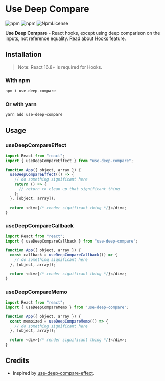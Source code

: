 # Use Deep Compare

![npm](https://img.shields.io/npm/dt/use-deep-compare.svg)
![npm](https://img.shields.io/npm/v/use-deep-compare.svg)
![NpmLicense](https://img.shields.io/npm/l/use-deep-compare.svg)

**Use Deep Compare** - React hooks, except using deep comparison on the inputs, not reference equality.
Read about [Hooks](https://reactjs.org/docs/hooks-intro.html) feature.

## Installation

> Note: React 16.8+ is required for Hooks.

### With npm

```sh
npm i use-deep-compare
```

### Or with yarn

```sh
yarn add use-deep-compare
```

## Usage

### useDeepCompareEffect

```js
import React from "react";
import { useDeepCompareEffect } from "use-deep-compare";

function App({ object, array }) {
  useDeepCompareEffect(() => {
    // do something significant here
    return () => {
      // return to clean up that significant thing
    };
  }, [object, array]);

  return <div>{/* render significant thing */}</div>;
}
```

### useDeepCompareCallback

```js
import React from "react";
import { useDeepCompareCallback } from "use-deep-compare";

function App({ object, array }) {
  const callback = useDeepCompareCallback(() => {
    // do something significant here
  }, [object, array]);

  return <div>{/* render significant thing */}</div>;
}
```

### useDeepCompareMemo

```js
import React from "react";
import { useDeepCompareMemo } from "use-deep-compare";

function App({ object, array }) {
  const memoized = useDeepCompareMemo(() => {
    // do something significant here
  }, [object, array]);

  return <div>{/* render significant thing */}</div>;
}
```

## Credits

- Inspired by [use-deep-compare-effect](https://github.com/kentcdodds/use-deep-compare-effect).
